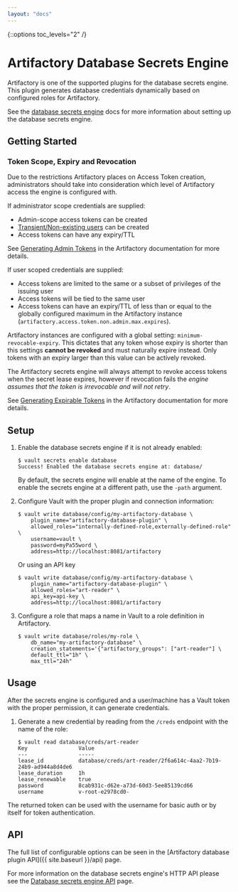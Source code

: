 ```yaml
---
layout: "docs"
---
```


{::options toc_levels="2" /}
# Artifactory Database Secrets Engine

Artifactory is one of the supported plugins for the database secrets engine. This
plugin generates database credentials dynamically based on configured roles for
Artifactory.

See the [database secrets engine][database-docs] docs for
more information about setting up the database secrets engine.

## Getting Started

### Token Scope, Expiry and Revocation

Due to the restrictions Artifactory places on Access Token creation,
administrators should take into consideration which level of Artifactory access
the engine is configured with.

If administrator scope credentials are supplied:

 * Admin-scope access tokens can be created
 * [Transient/Non-existing users][non-existing-users] can be created
 * Access tokens can have any expiry/TTL

See [Generating Admin Tokens][generating-admin-tokens] in the Artifactory documentation for more details.

If user scoped credentials are supplied:

 * Access tokens are limited to the same or a subset of privileges of the issuing user
 * Access tokens will be tied to the same user
 * Access tokens can have an expiry/TTL of less than or equal to the globally configured maximum in the Artifactory instance (`artifactory.access.token.non.admin.max.expires`).

Artifactory instances are configured with a global setting: `minimum-revocable-expiry`.
This dictates that any token whose expiry is shorter than this settings **cannot be revoked** and must naturally expire instead.
Only tokens with an expiry larger than this value can be actively revoked.

The Artifactory secrets engine will always attempt to revoke access tokens when
the secret lease expires, however if revocation fails the *engine assumes that
the token is irrevocable and will not retry*.

See [Generating Expirable Tokens][generating-expirable-tokens] in the Artifactory documentation for more details.

## Setup

1. Enable the database secrets engine if it is not already enabled:

    ```text
    $ vault secrets enable database
    Success! Enabled the database secrets engine at: database/
    ```

    By default, the secrets engine will enable at the name of the engine. To
    enable the secrets engine at a different path, use the `-path` argument.

1. Configure Vault with the proper plugin and connection information:

    ```text
    $ vault write database/config/my-artifactory-database \
        plugin_name="artifactory-database-plugin" \
        allowed_roles="internally-defined-role,externally-defined-role" \
        username=vault \
        password=myPa55word \
        address=http://localhost:8081/artifactory
    ```

    Or using an API key

    ```text
    $ vault write database/config/my-artifactory-database \
        plugin_name="artifactory-database-plugin" \
        allowed_roles="art-reader" \
        api_key=api-key \
        address=http://localhost:8081/artifactory
    ```

1. Configure a role that maps a name in Vault to a role definition in Artifactory.

    ```text
    $ vault write database/roles/my-role \
        db_name="my-artifactory-database" \
        creation_statements='{"artifactory_groups": ["art-reader"] \
        default_ttl="1h" \
        max_ttl="24h"
     ```

## Usage

After the secrets engine is configured and a user/machine has a Vault token with
the proper permission, it can generate credentials.

1. Generate a new credential by reading from the `/creds` endpoint with the name
of the role:

    ```text
    $ vault read database/creds/art-reader
    Key                Value
    ---                -----
    lease_id           database/creds/art-reader/2f6a614c-4aa2-7b19-24b9-ad944a8d4de6
    lease_duration     1h
    lease_renewable    true
    password           8cab931c-d62e-a73d-60d3-5ee85139cd66
    username           v-root-e2978cd0-
    ```

The returned token can be used with the username for basic auth or by itself for token authentication.

## API

The full list of configurable options can be seen in the [Artifactory database
plugin API]({{ site.baseurl }}/api) page.

For more information on the database secrets engine's HTTP API please see the
[Database secrets engine API][database-api] page.


[database-docs]: https://www.vaultproject.io/docs/secrets/databases/index.html
[database-api]: https://www.vaultproject.io/api/secret/databases/index.html
[generating-expirable-tokens]: https://www.jfrog.com/confluence/display/ACC/Access+Tokens#AccessTokens-GeneratingExpirableTokens
[generating-admin-tokens]: https://www.jfrog.com/confluence/display/ACC/Access+Tokens#AccessTokens-GeneratingAdminTokens
[non-existing-users]: https://www.jfrog.com/confluence/display/ACC/Access+Tokens#AccessTokens-SupportAuthenticationforNon-ExistingUsers

